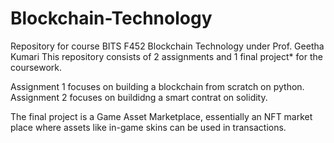 # Blockchain-Technology
Repository for course BITS F452 Blockchain Technology under Prof. Geetha Kumari
This repository consists of 2 assignments and 1 final project* for the coursework.

Assignment 1 focuses on building a blockchain from scratch on python.
Assignment 2 focuses on buildidng a smart contrat on solidity.

The final project is a Game Asset Marketplace, essentially an NFT market place where assets like in-game skins can be used in transactions.
